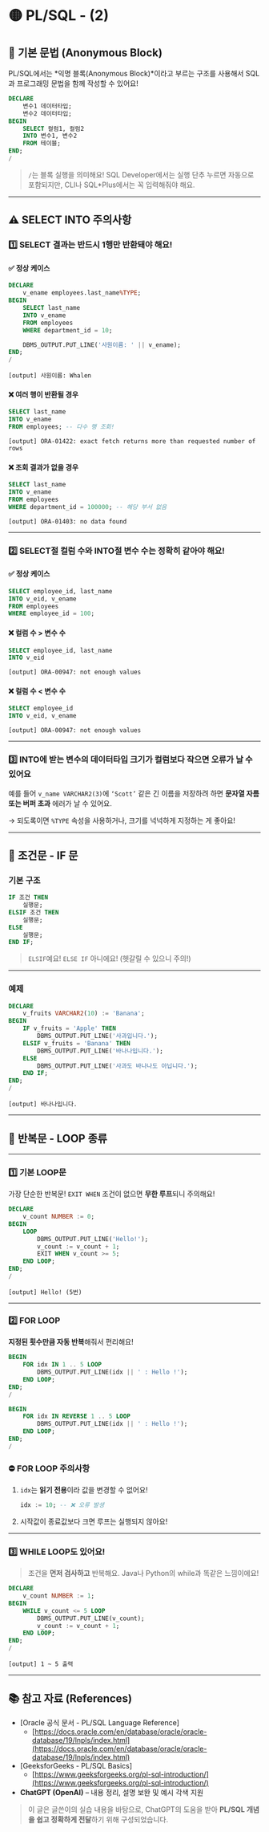 # 🟡 PL/SQL - (2)

## 📘 기본 문법 (Anonymous Block)

PL/SQL에서는 \*익명 블록(Anonymous Block)\*이라고 부르는 구조를 사용해서 SQL과 프로그래밍 문법을 함께 작성할 수 있어요!

```sql
DECLARE
    변수1 데이터타입;
    변수2 데이터타입;
BEGIN
    SELECT 컬럼1, 컬럼2
    INTO 변수1, 변수2
    FROM 테이블;
END;
/
```

> `/`는 블록 실행을 의미해요! SQL Developer에서는 실행 단추 누르면 자동으로 포함되지만, CLI나 SQL\*Plus에서는 꼭 입력해줘야 해요.

---

## ⚠️ SELECT INTO 주의사항

### 1️⃣ SELECT 결과는 **반드시 1행만** 반환돼야 해요!

#### ✅ 정상 케이스

```sql
DECLARE
    v_ename employees.last_name%TYPE;
BEGIN
    SELECT last_name
    INTO v_ename
    FROM employees
    WHERE department_id = 10;

    DBMS_OUTPUT.PUT_LINE('사원이름: ' || v_ename);
END;
/
```

```
[output] 사원이름: Whalen
```

#### ❌ 여러 행이 반환될 경우

```sql
SELECT last_name
INTO v_ename
FROM employees; -- 다수 행 조회!
```

```
[output] ORA-01422: exact fetch returns more than requested number of rows
```

#### ❌ 조회 결과가 없을 경우

```sql
SELECT last_name
INTO v_ename
FROM employees
WHERE department_id = 100000; -- 해당 부서 없음
```

```
[output] ORA-01403: no data found
```

---

### 2️⃣ SELECT절 컬럼 수와 INTO절 변수 수는 **정확히 같아야 해요!**

#### ✅ 정상 케이스

```sql
SELECT employee_id, last_name
INTO v_eid, v_ename
FROM employees
WHERE employee_id = 100;
```

#### ❌ 컬럼 수 > 변수 수

```sql
SELECT employee_id, last_name
INTO v_eid
```

```
[output] ORA-00947: not enough values
```

#### ❌ 컬럼 수 < 변수 수

```sql
SELECT employee_id
INTO v_eid, v_ename
```

```
[output] ORA-00947: not enough values
```

---

### 3️⃣ INTO에 받는 변수의 **데이터타입 크기**가 컬럼보다 작으면 오류가 날 수 있어요

예를 들어 `v_name VARCHAR2(3)`에 `‘Scott’` 같은 긴 이름을 저장하려 하면 **문자열 자름 또는 버퍼 초과** 에러가 날 수 있어요.

→ 되도록이면 `%TYPE` 속성을 사용하거나, 크기를 넉넉하게 지정하는 게 좋아요!

---

## 🔄 조건문 - IF 문

### 기본 구조

```sql
IF 조건 THEN
    실행문;
ELSIF 조건 THEN
    실행문;
ELSE
    실행문;
END IF;
```

> `ELSIF`예요! `ELSE IF` 아니에요! (헷갈릴 수 있으니 주의!)

---

### 예제

```sql
DECLARE
    v_fruits VARCHAR2(10) := 'Banana';
BEGIN
    IF v_fruits = 'Apple' THEN
        DBMS_OUTPUT.PUT_LINE('사과입니다.');
    ELSIF v_fruits = 'Banana' THEN
        DBMS_OUTPUT.PUT_LINE('바나나입니다.');
    ELSE
        DBMS_OUTPUT.PUT_LINE('사과도 바나나도 아닙니다.');
    END IF;
END;
/
```

```
[output] 바나나입니다.
```

---

## 🔁 반복문 - LOOP 종류

---

### 1️⃣ 기본 LOOP문

가장 단순한 반복문! `EXIT WHEN` 조건이 없으면 **무한 루프**되니 주의해요!

```sql
DECLARE
    v_count NUMBER := 0;
BEGIN
    LOOP
        DBMS_OUTPUT.PUT_LINE('Hello!');
        v_count := v_count + 1;
        EXIT WHEN v_count >= 5;
    END LOOP;
END;
/
```

```
[output] Hello! (5번)
```

---

### 2️⃣ FOR LOOP

**지정된 횟수만큼 자동 반복**해줘서 편리해요!

```sql
BEGIN
    FOR idx IN 1 .. 5 LOOP
        DBMS_OUTPUT.PUT_LINE(idx || ' : Hello !');
    END LOOP;
END;
/
```

```sql
BEGIN
    FOR idx IN REVERSE 1 .. 5 LOOP
        DBMS_OUTPUT.PUT_LINE(idx || ' : Hello !');
    END LOOP;
END;
/
```

### ⛔ FOR LOOP 주의사항

1. `idx`는 **읽기 전용**이라 값을 변경할 수 없어요!

   ```sql
   idx := 10; -- ❌ 오류 발생
   ```
2. 시작값이 종료값보다 크면 루프는 실행되지 않아요!

---

### 3️⃣ WHILE LOOP도 있어요!

> 조건을 **먼저 검사하고** 반복해요. Java나 Python의 while과 똑같은 느낌이에요!

```sql
DECLARE
    v_count NUMBER := 1;
BEGIN
    WHILE v_count <= 5 LOOP
        DBMS_OUTPUT.PUT_LINE(v_count);
        v_count := v_count + 1;
    END LOOP;
END;
/
```

```
[output] 1 ~ 5 출력
```

---

## 📚 참고 자료 (References)

* \[Oracle 공식 문서 - PL/SQL Language Reference]
  * [https://docs.oracle.com/en/database/oracle/oracle-database/19/lnpls/index.html](https://docs.oracle.com/en/database/oracle/oracle-database/19/lnpls/index.html)
* \[GeeksforGeeks - PL/SQL Basics]
  * [https://www.geeksforgeeks.org/pl-sql-introduction/](https://www.geeksforgeeks.org/pl-sql-introduction/)
* **ChatGPT (OpenAI)** – 내용 정리, 설명 보완 및 예시 각색 지원

> 이 글은 글쓴이의 실습 내용을 바탕으로, ChatGPT의 도움을 받아 **PL/SQL 개념을 쉽고 정확하게 전달**하기 위해 구성되었습니다.
